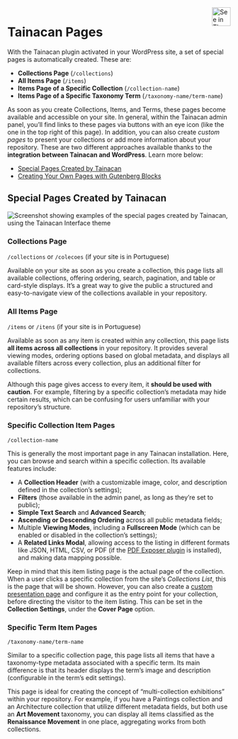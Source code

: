 <div style="float: right; margin-left: 1rem;">
	<img 
		alt="See in Theme Icon" 
		src="/en/_assets/images/icon_see.png"
		width="42"
		height="42">
</div>

# Tainacan Pages

With the Tainacan plugin activated in your WordPress site, a set of special pages is automatically created. These are:

* **Collections Page** (`/collections`)
* **All Items Page** (`/items`)
* **Items Page of a Specific Collection** (`/collection-name`)
* **Items Page of a Specific Taxonomy Term** (`/taxonomy-name/term-name`)

As soon as you create Collections, Items, and Terms, these pages become available and accessible on your site. In general, within the Tainacan admin panel, you’ll find links to these pages via buttons with an eye icon (like the one in the top right of this page). In addition, you can also create *custom pages* to present your collections or add more information about your repository. These are two different approaches available thanks to the **integration between Tainacan and WordPress**. Learn more below:

* [Special Pages Created by Tainacan](#special-pages-created-by-tainacan)
* [Creating Your Own Pages with Gutenberg Blocks](/en/gutenberg-blocks)

## Special Pages Created by Tainacan

![Screenshot showing examples of the special pages created by Tainacan, using the Tainacan Interface theme](/_assets/images/paginas_especiais_tainacan.png)

### Collections Page

`/collections` or `/colecoes` (if your site is in Portuguese)

Available on your site as soon as you create a collection, this page lists all available collections, offering ordering, search, pagination, and table or card-style displays. It’s a great way to give the public a structured and easy-to-navigate view of the collections available in your repository.

### All Items Page

`/items` or `/itens` (if your site is in Portuguese)

Available as soon as any item is created within any collection, this page lists **all items across all collections** in your repository. It provides several viewing modes, ordering options based on global metadata, and displays all available filters across every collection, plus an additional filter for collections. 

Although this page gives access to every item, it **should be used with caution**. For example, filtering by a specific collection’s metadata may hide certain results, which can be confusing for users unfamiliar with your repository’s structure.

### Specific Collection Item Pages

`/collection-name`

This is generally the most important page in any Tainacan installation. Here, you can browse and search within a specific collection. Its available features include:

* A **Collection Header** (with a customizable image, color, and description defined in the collection’s settings);
* **Filters** (those available in the admin panel, as long as they’re set to public);
* **Simple Text Search** and **Advanced Search**;
* **Ascending or Descending Ordering** across all public metadata fields;
* Multiple **Viewing Modes**, including a **Fullscreen Mode** (which can be enabled or disabled in the collection’s settings);
* A **Related Links Modal**, allowing access to the listing in different formats like JSON, HTML, CSV, or PDF (if the [PDF Exposer plugin](/en/plugin-pdf-exposer) is installed), and making data mapping possible.

Keep in mind that this item listing page is the actual page of the collection. When a user clicks a specific collection from the site’s *Collections List*, this is the page that will be shown. However, you can also create a [custom presentation page](/en/gutenberg-blocks) and configure it as the entry point for your collection, before directing the visitor to the item listing. This can be set in the **Collection Settings**, under the **Cover Page** option.

### Specific Term Item Pages

`/taxonomy-name/term-name`

Similar to a specific collection page, this page lists all items that have a taxonomy-type metadata associated with a specific term. Its main difference is that its header displays the term’s image and description (configurable in the term’s edit settings).

This page is ideal for creating the concept of “multi-collection exhibitions” within your repository. For example, if you have a Paintings collection and an Architecture collection that utilize different metadata fields, but both use an **Art Movement** taxonomy, you can display all items classified as the **Renaissance Movement** in one place, aggregating works from both collections.